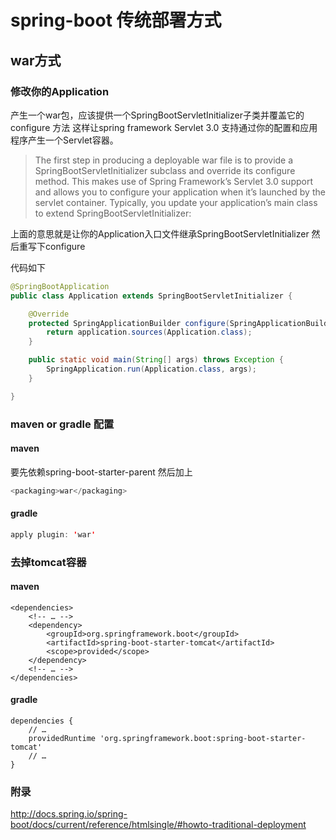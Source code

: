 # spring-boot 传统部署方式

## war方式
### 修改你的Application
产生一个war包，应该提供一个SpringBootServletInitializer子类并覆盖它的configure 方法
这样让spring framework Servlet 3.0 支持通过你的配置和应用程序产生一个Servlet容器。

>The first step in producing a deployable war file is to provide a SpringBootServletInitializer subclass and override its configure method. This makes use of Spring Framework’s Servlet 3.0 support and allows you to configure your application when it’s launched by the servlet container. Typically, you update your application’s main class to extend SpringBootServletInitializer:

上面的意思就是让你的Application入口文件继承SpringBootServletInitializer
然后重写下configure 

代码如下

```java
@SpringBootApplication
public class Application extends SpringBootServletInitializer {

    @Override
    protected SpringApplicationBuilder configure(SpringApplicationBuilder application) {
        return application.sources(Application.class);
    }

    public static void main(String[] args) throws Exception {
        SpringApplication.run(Application.class, args);
    }

}

```

### maven or gradle 配置
#### maven
要先依赖spring-boot-starter-parent 
然后加上

```java
<packaging>war</packaging>
```
#### gradle

```java
apply plugin: 'war'
```

### 去掉tomcat容器
#### maven
```
<dependencies>
    <!-- … -->
    <dependency>
        <groupId>org.springframework.boot</groupId>
        <artifactId>spring-boot-starter-tomcat</artifactId>
        <scope>provided</scope>
    </dependency>
    <!-- … -->
</dependencies>

```
#### gradle
```
dependencies {
    // …
    providedRuntime 'org.springframework.boot:spring-boot-starter-tomcat'
    // …
}
```


### 附录
http://docs.spring.io/spring-boot/docs/current/reference/htmlsingle/#howto-traditional-deployment



